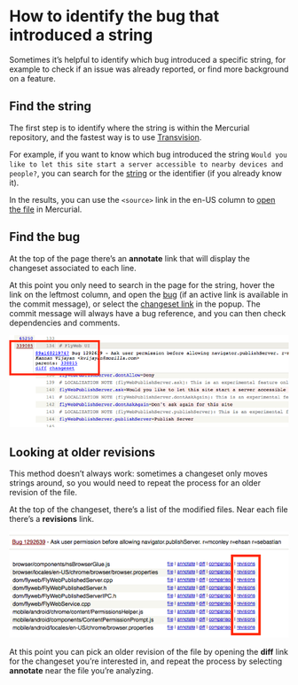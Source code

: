 # How to identify the bug that introduced a string

Sometimes it’s helpful to identify which bug introduced a specific string, for example to check if an issue was already reported, or find more background on a feature.

## Find the string

The first step is to identify where the string is within the Mercurial repository, and the fastest way is to use [Transvision](https://transvision.mozfr.org).

For example, if you want to know which bug introduced the string `Would you like to let this site start a server accessible to nearby devices and people?`, you can search for the [string](https://transvision.mozfr.org/?recherche=Would+you+like+to+let+this+site+start+a+server+accessible+to+nearby+devices+and+people%3F&repo=central&sourcelocale=en-US&locale=it&search_type=strings_entities&perfect_match=perfect_match) or the identifier (if you already know it).

In the results, you can use the `<source>` link in the en-US column to [open the file](https://hg.mozilla.org/mozilla-central/file/default/mobile/android/locales/en-US/chrome/browser.properties) in Mercurial.

## Find the bug

At the top of the page there’s an **annotate** link that will display the changeset associated to each line.

At this point you only need to search in the page for the string, hover the link on the leftmost column, and open the [bug](https://bugzilla.mozilla.org/show_bug.cgi?id=1292639) (if an active link is available in the commit message), or select the [changeset link](https://hg.mozilla.org/mozilla-central/rev/89a168219747) in the popup. The commit message will always have a bug reference, and you can then check dependencies and comments.

![Changeset info](/assets/images/mercurial/to_changeset.png)

## Looking at older revisions

This method doesn’t always work: sometimes a changeset only moves strings around, so you would need to repeat the process for an older revision of the file.

At the top of the changeset, there’s a list of the modified files. Near each file there’s a **revisions** link.

![Changeset info](/assets/images/mercurial/revisions.png)

At this point you can pick an older revision of the file by opening the **diff** link for the changeset you’re interested in, and repeat the process by selecting **annotate** near the file you’re analyzing.
